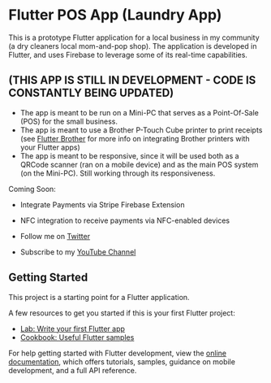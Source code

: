 # Flutter POS App (Laundry App)

This is a prototype Flutter application for a local business in my community (a dry cleaners local mom-and-pop shop).
The application is developed in Flutter, and uses Firebase to leverage some of its real-time capabilities.

## (THIS APP IS STILL IN DEVELOPMENT - CODE IS CONSTANTLY BEING UPDATED)
- The app is meant to be run on a Mini-PC that serves as a Point-Of-Sale (POS) for the small business.
- The app is meant to use a Brother P-Touch Cube printer to print receipts (see [Flutter Brother](https://github.com/CodeMinion/another_brother) for more info on integrating Brother printers with your Flutter apps)
- The app is meant to be responsive, since it will be used both as a QRCode scanner (ran on a mobile device) and as the main POS system (on the Mini-PC). Still working through its responsiveness.

Coming Soon:
- Integrate Payments via Stripe Firebase Extension
- NFC integration to receive payments via NFC-enabled devices

- Follow me on [Twitter](https://twitter.com/drcoderz)
- Subscribe to my [YouTube Channel](https://www.youtube.com/@romanjustcodes)

## Getting Started

This project is a starting point for a Flutter application.

A few resources to get you started if this is your first Flutter project:

- [Lab: Write your first Flutter app](https://docs.flutter.dev/get-started/codelab)
- [Cookbook: Useful Flutter samples](https://docs.flutter.dev/cookbook)

For help getting started with Flutter development, view the
[online documentation](https://docs.flutter.dev/), which offers tutorials,
samples, guidance on mobile development, and a full API reference.
